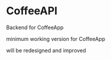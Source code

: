 # CoffeeAPI
Backend for CoffeeApp

minimum working version for CoffeeApp

will be redesigned and improved 
